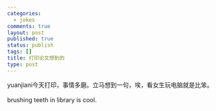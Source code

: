 ```yaml
--- 
categories: 
  - jokes
comments: true
layout: post
published: true
status: publish
tags: []
title: 打印论文想到的
type: post
---
```

<div id="msgcns!3725CC0EE38B1F6!898" class="bvMsg">yuanjiani今天打印，事情多磨。立马想到一句，埃，看女生玩电脑就是比笨。<br><br>brushing teeth in library is cool.<br>
</div>

